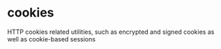 # cookies
HTTP cookies related utilities, such as encrypted and signed cookies as well as cookie-based sessions
